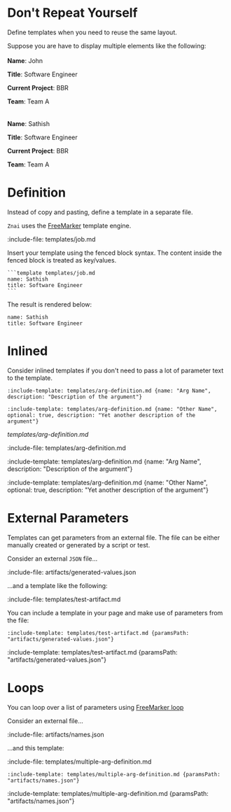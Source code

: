 # Don't Repeat Yourself

Define templates when you need to reuse the same layout.

Suppose you are have to display multiple elements like the following:
\
\
**Name**: John

**Title**: Software Engineer

**Current Project**: BBR
 
**Team**: Team A
\
\
\
**Name**: Sathish

**Title**: Software Engineer

**Current Project**: BBR
 
**Team**: Team A 

# Definition

Instead of copy and pasting, define a template in a separate file.

`Znai` uses the [FreeMarker](https://freemarker.apache.org) template engine.
 
:include-file: templates/job.md


Insert your template using the fenced block syntax. The content inside the fenced block is treated as key/values. 

    ```template templates/job.md
    name: Sathish
    title: Software Engineer
    ```
    
The result is rendered below:

```template templates/job.md
name: Sathish
title: Software Engineer
```

# Inlined

Consider inlined templates if you don't need to pass a lot of parameter text to the template. 

    :include-template: templates/arg-definition.md {name: "Arg Name", description: "Description of the argument"}
    
    :include-template: templates/arg-definition.md {name: "Other Name", optional: true, description: "Yet another description of the argument"}
    
*templates/arg-definition.md*

:include-file: templates/arg-definition.md
    
:include-template: templates/arg-definition.md {name: "Arg Name", description: "Description of the argument"}

:include-template: templates/arg-definition.md {name: "Other Name", optional: true, description: "Yet another description of the argument"}

# External Parameters

Templates can get parameters from an external file.
The file can be either manually created or generated by a script or test.

Consider an external `JSON` file...

:include-file: artifacts/generated-values.json

...and a template like the following:

:include-file: templates/test-artifact.md

You can include a template in your page and make use of parameters from the file:

    :include-template: templates/test-artifact.md {paramsPath: "artifacts/generated-values.json"}
    
:include-template: templates/test-artifact.md {paramsPath: "artifacts/generated-values.json"}

# Loops

You can loop over a list of parameters using [FreeMarker loop](https://freemarker.apache.org/docs/ref_directive_list.html)

Consider an external file...

:include-file: artifacts/names.json

...and this template:  

:include-file: templates/multiple-arg-definition.md


    :include-template: templates/multiple-arg-definition.md {paramsPath: "artifacts/names.json"}

:include-template: templates/multiple-arg-definition.md {paramsPath: "artifacts/names.json"}
